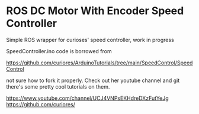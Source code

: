 # ROS DC Motor With Encoder Speed Controller 

Simple ROS wrapper for curioses' speed controller, work in progress

SpeedController.ino code is borrowed from 

https://github.com/curiores/ArduinoTutorials/tree/main/SpeedControl/SpeedControl

not sure how to fork it properly. Check out her youtube channel and git
there's some pretty cool tutorials on them.

https://www.youtube.com/channel/UCJ4VNPsEKHdreDXzFutYeJg
https://github.com/curiores/
